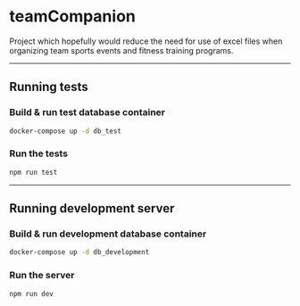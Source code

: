 # teamCompanion

Project which hopefully would reduce the need for use of excel files when organizing team sports events and fitness training programs.
___

## Running tests

### Build & run test database container

```bash
docker-compose up -d db_test
```

### Run the tests

```bash
npm run test
```

___

## Running development server

### Build & run development database container

```bash
docker-compose up -d db_development
```

### Run the server

```bash
npm run dev
```

